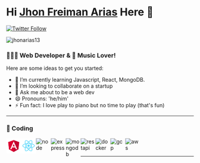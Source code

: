 <h1> Hi <a href="https://www.instagram.com/jhonarias_13/">Jhon Freiman Arias</a> Here 👋 </h1>

[![Twitter Follow](https://img.shields.io/twitter/follow/SoyJhonF?color=%231da1f2&label=SoyJhonF&logo=twitter&style=for-the-badge)](https://twitter.com/SoyJhonF/)

<p align="left"> <img src="https://komarev.com/ghpvc/?username=Jhonarias13&label=Profile%20views&color=0079d6&style=flat" alt="jhonarias13" /> </p>

### 👨🏾‍💻 Web Developer & 🎹 Music Lover!
Here are some ideas to get you started:

<!-- - 🔭 I’m currently working on ... -->
- 🌱  I’m currently learning Javascript, React, MongoDB.
- 👯  I’m looking to collaborate on a startup
- 💬  Ask me about to be a web dev
- 😄  Pronouns: 'he/him'
- ⚡  Fun fact: I love play to piano but no time to play (that's fun)

---
### 🚀 Coding

<img align="left" alt="angular" width="40px" src="https://raw.githubusercontent.com/github/explore/80688e429a7d4ef2fca1e82350fe8e3517d3494d/topics/angular/angular.png" />

<img align="left" alt="reactjs" width="40px" src="https://raw.githubusercontent.com/github/explore/80688e429a7d4ef2fca1e82350fe8e3517d3494d/topics/react/react.png" />

<img align="left" alt="node" width="40px" src="https://user-images.githubusercontent.com/25181517/183568594-85e280a7-0d7e-4d1a-9028-c8c2209e073c.png" />

<img align="left" alt="express" width="40px" src="https://user-images.githubusercontent.com/25181517/183859966-a3462d8d-1bc7-4880-b353-e2cbed900ed6.png" />

<img align="left" alt="mongodb" width="40px" src="https://user-images.githubusercontent.com/25181517/182884177-d48a8579-2cd0-447a-b9a6-ffc7cb02560e.png"/>

<img align="left" alt="restapi" width="40px" src="https://user-images.githubusercontent.com/25181517/192107858-fe19f043-c502-4009-8c47-476fc89718ad.png" />

<img align="left" alt="docker" width="40px" src="https://user-images.githubusercontent.com/25181517/117207330-263ba280-adf4-11eb-9b97-0ac5b40bc3be.png" />

<img align="left" alt="gcp" width="40px" src="https://user-images.githubusercontent.com/25181517/183911547-990692bc-8411-4878-99a0-43506cdb69cf.png" />

<img align="left" alt="aws" width="40px" src="https://user-images.githubusercontent.com/25181517/183896132-54262f2e-6d98-41e3-8888-e40ab5a17326.png"/>

<br>
</br>

---

<!-- links -->
[website]: https://www.instagram.com/jhonarias_13/
